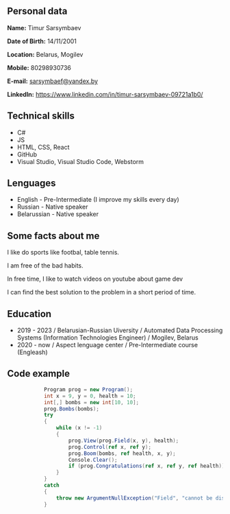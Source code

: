 ## Personal data

**Name:** Timur Sarsymbaev

**Date of Birth:** 14/11/2001

**Location:** Belarus, Mogilev

**Mobile:** 80298930736

**E-mail:** sarsymbaef@yandex.by

**LinkedIn:** https://www.linkedin.com/in/timur-sarsymbaev-09721a1b0/


## Technical skills
* C#
* JS
* HTML, CSS, React
* GitHub
* Visual Studio, Visual Studio Code, Webstorm


## Lenguages
* English - Pre-Intermediate (I improve my skills every day)
* Russian - Native speaker
* Belarussian - Native speaker


## Some facts about me
I like do sports like footbal, table tennis.

I am free of the bad habits.

In free time, I like to watch videos on youtube about game dev

I can find the best solution to the problem in a short period of time.


## Education
* 2019 - 2023 / Belarusian-Russian Uiversity / 	Automated Data Processing Systems (Information Technologies Engineer) / Mogilev, Belarus
* 2020 - now / Aspect lenguage center / Pre-Intermediate course (Engleash)



## Code example
```C#
            Program prog = new Program();
            int x = 9, y = 0, health = 10;
            int[,] bombs = new int[10, 10];
            prog.Bombs(bombs);
            try
            {
                while (x != -1)
                {
                    prog.View(prog.Field(x, y), health);
                    prog.Сontrol(ref x, ref y);
                    prog.Boom(bombs, ref health, x, y);
                    Console.Clear();
                    if (prog.Congratulations(ref x, ref y, ref health)) break;
                }
            }
            catch
            {
                throw new ArgumentNullException("Field", "cannot be displayed");
            }
```
